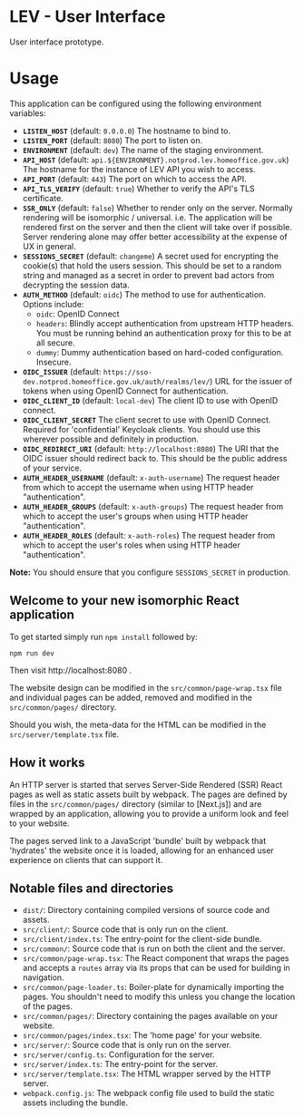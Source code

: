 LEV - User Interface
====================

User interface prototype.


Usage
=====

This application can be configured using the following environment variables:

- **`LISTEN_HOST`** (default: `0.0.0.0`)
  The hostname to bind to.
- **`LISTEN_PORT`** (default: `8080`)
  The port to listen on.
- **`ENVIRONMENT`** (default: `dev`)
  The name of the staging environment.
- **`API_HOST`** (default: `api.${ENVIRONMENT}.notprod.lev.homeoffice.gov.uk`)
  The hostname for the instance of LEV API you wish to access.
- **`API_PORT`** (default: `443`)
  The port on which to access the API.
- **`API_TLS_VERIFY`** (default: `true`)
  Whether to verify the API's TLS certificate.
- **`SSR_ONLY`** (default: `false`)
  Whether to render only on the server. Normally rendering will be isomorphic /
  universal. i.e. The application will be rendered first on the server and then
  the client will take over if possible. Server rendering alone may offer better
  accessibility at the expense of UX in general.
- **`SESSIONS_SECRET`** (default: `changeme`)
  A secret used for encrypting the cookie(s) that hold the users session. This
  should be set to a random string and managed as a secret in order to prevent
  bad actors from decrypting the session data.
- **`AUTH_METHOD`** (default: `oidc`)
  The method to use for authentication. Options include:
  - `oidc`: OpenID Connect
  - `headers`: Blindly accept authentication from upstream HTTP headers. You
    must be running behind an authentication proxy for this to be at all secure.
  - `dummy`: Dummy authentication based on hard-coded configuration. Insecure.
- **`OIDC_ISSUER`** (default: `https://sso-dev.notprod.homeoffice.gov.uk/auth/realms/lev/`)
  URL for the issuer of tokens when using OpenID Connect for authentication.
- **`OIDC_CLIENT_ID`** (default: `local-dev`)
  The client ID to use with OpenID connect.
- **`OIDC_CLIENT_SECRET`**
  The client secret to use with OpenID Connect. Required for 'confidential'
  Keycloak clients. You should use this wherever possible and definitely in
  production.
- **`OIDC_REDIRECT_URI`** (default: `http://localhost:8080`)
  The URI that the OIDC issuer should redirect back to. This should be the
  public address of your service.
- **`AUTH_HEADER_USERNAME`** (default: `x-auth-username`)
  The request header from which to accept the username when using HTTP header
  "authentication".
- **`AUTH_HEADER_GROUPS`** (default: `x-auth-groups`)
  The request header from which to accept the user's groups when using HTTP
  header "authentication".
- **`AUTH_HEADER_ROLES`** (default: `x-auth-roles`)
  The request header from which to accept the user's roles when using HTTP
  header "authentication".

**Note:** You should ensure that you configure `SESSIONS_SECRET` in production.


Welcome to your new isomorphic React application
------------------------------------------------

To get started simply run `npm install` followed by:

```shell
npm run dev
```

Then visit http://localhost:8080 .

The website design can be modified in the `src/common/page-wrap.tsx`
file and individual pages can be added, removed and modified in the
`src/common/pages/` directory.

Should you wish, the meta-data for the HTML can be modified in the
`src/server/template.tsx` file.


How it works
------------

An HTTP server is started that serves Server-Side Rendered (SSR) React
pages as well as static assets built by webpack. The pages are defined
by files in the `src/common/pages/` directory (similar to [Next.js]) and
are wrapped by an application, allowing you to provide a uniform look
and feel to your website.

The pages served link to a JavaScript 'bundle' built by webpack that
'hydrates' the website once it is loaded, allowing for an enhanced user
experience on clients that can support it.


Notable files and directories
-----------------------------

- `dist/`: Directory containing compiled versions of source code and assets.
- `src/client/`: Source code that is only run on the client.
- `src/client/index.ts`: The entry-point for the client-side bundle.
- `src/common/`: Source code that is run on both the client and the server.
- `src/common/page-wrap.tsx`: The React component that wraps the pages and accepts a `routes` array via its props that can be used for building in navigation.
- `src/common/page-loader.ts`: Boiler-plate for dynamically importing the pages. You shouldn't need to modify this unless you change the location of the pages.
- `src/common/pages/`: Directory containing the pages available on your website.
- `src/common/pages/index.tsx`: The 'home page' for your website.
- `src/server/`: Source code that is only run on the server.
- `src/server/config.ts`: Configuration for the server.
- `src/server/index.ts`: The entry-point for the server.
- `src/server/template.tsx`: The HTML wrapper served by the HTTP server.
- `webpack.config.js`: The webpack config file used to build the static assets including the bundle.
